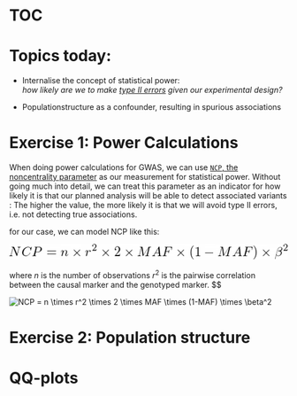 # TOC

# Topics today:
 - Internalise the concept of statistical power:  
*how likely are we to make [type II errors](https://en.wikipedia.org/wiki/Type_I_and_type_II_errors) given our experimental design?*

 - Populationstructure as a confounder, resulting in spurious associations

# Exercise 1: Power Calculations

When doing power calculations for GWAS, we can use [``NCP``, the noncentrality parameter](https://en.wikipedia.org/wiki/Noncentrality_parameter) as our measurement for statistical power. Without going much into detail, we can treat this parameter as an indicator for how likely it is that our planned analysis will be able to detect associated variants : The higher the value, the more likely it is that we will avoid type II errors, i.e. not detecting true associations.

for our case, we can model NCP like this:  

![equation for ncp](figures/NCP.png)

where
$n$ is the number of observations
$r^{2}$ is the pairwise correlation between the causal marker and the genotyped marker.
$$

![NCP = n \times r^2 \times 2 \times MAF \times (1-MAF) \times \beta^2](https://render.githubusercontent.com/render/math?math=NCP%20%3D%20n%20%5Ctimes%20r%5E2%20%5Ctimes%202%20%5Ctimes%20MAF%20%5Ctimes%20(1-MAF)%20%5Ctimes%20%5Cbeta%5E2)

# Exercise 2: Population structure


# QQ-plots

